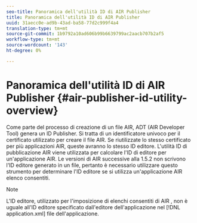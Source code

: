 ```yaml
---
seo-title: Panoramica dell'utilità ID di AIR Publisher
title: Panoramica dell'utilità ID di AIR Publisher
uuid: 31aecc0e-ad9b-43ad-ba58-77d2c999f4a4
translation-type: tm+mt
source-git-commit: 1b9792a10ad606b99b6639799ac2aacb707b2af5
workflow-type: tm+mt
source-wordcount: '143'
ht-degree: 0%

---
```



# Panoramica dell&#39;utilità ID di AIR Publisher {#air-publisher-id-utility-overview}

Come parte del processo di creazione di un file AIR, ADT (AIR Developer Tool) genera un ID Publisher. Si tratta di un identificatore univoco per il certificato utilizzato per creare il file AIR. Se riutilizzate lo stesso certificato per più applicazioni AIR, queste avranno lo stesso ID editore. L&#39;utilità ID di pubblicazione AIR viene utilizzata per calcolare l&#39;ID di editore per un&#39;applicazione AIR. Le versioni di AIR successive alla 1.5.2 non scrivono l&#39;ID editore generato in un file, pertanto è necessario utilizzare questo strumento per determinare l&#39;ID editore se si utilizza un&#39;applicazione AIR  elenco consentiti.

>[!NOTE]
>
>L&#39;ID editore, utilizzato per l&#39;imposizione di elenchi consentiti di AIR , non è uguale all&#39;ID editore specificato dall&#39;editore dell&#39;applicazione nel [!DNL application.xml] file dell&#39;applicazione.
